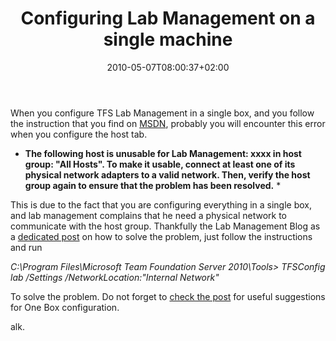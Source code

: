 ﻿---
title: "Configuring Lab Management on a single machine"
description: ""
date: 2010-05-07T08:00:37+02:00
draft: false
tags: [Lab Management]
categories: [Lab Management]
---
When you configure TFS Lab Management in a single box, and you follow the instruction that you find on [MSDN](http://msdn.microsoft.com/en-us/library/dd380687.aspx), probably you will encounter this error when you configure the host tab.

* **The following host is unusable for Lab Management: xxxx in host group: "All Hosts". To make it usable, connect at least one of its physical network adapters to a valid network. Then, verify the host group again to ensure that the problem has been resolved.** *

This is due to the fact that you are configuring everything in a single box, and lab management complains that he need a physical network to communicate with the host group. Thankfully the Lab Management Blog as a [dedicated post](http://blogs.msdn.com/lab_management/archive/2010/02/08/configuring-network-location-for-vs-lab-management-2010-rc-one-box-setup.aspx) on how to solve the problem, just follow the instructions and run

*C:\Program Files\Microsoft Team Foundation Server 2010\Tools&gt; TFSConfig lab /Settings /NetworkLocation:"Internal Network"*

To solve the problem. Do not forget to [check the post](http://blogs.msdn.com/lab_management/archive/2010/02/08/configuring-network-location-for-vs-lab-management-2010-rc-one-box-setup.aspx) for useful suggestions for One Box configuration.

alk.
